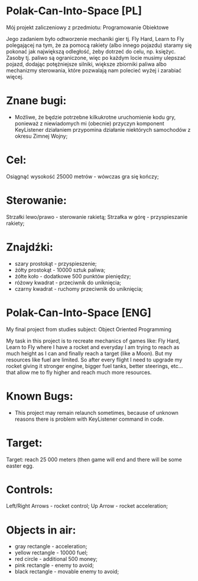 # Polak-Can-Into-Space [PL]
Mój projekt zaliczeniowy z przedmiotu: Programowanie Obiektowe

Jego zadaniem było odtworzenie mechaniki gier tj. Fly Hard, Learn to Fly polegającej na tym, że za pomocą rakiety (albo innego pojazdu) staramy się pokonać jak największą odległość, żeby dotrzeć do celu, np. księżyc. Zasoby tj. paliwo są ograniczone, więc po każdym locie musimy ulepszać pojazd, dodając potężniejsze silniki, większe zbiorniki paliwa albo mechanizmy sterowania, które pozwalają nam polecieć wyżej i zarabiać więcej.

# Znane bugi:
- Możliwe, że będzie potrzebne kilkukrotne uruchomienie kodu gry, ponieważ z niewiadomych mi (obecnie) przyczyn komponent KeyListener działaniem przypomina działanie niektórych samochodów z okresu Zimnej Wojny;

# Cel:
Osiągnąć wysokość 25000 metrów - wówczas gra się kończy;

# Sterowanie: 
Strzałki lewo/prawo - sterowanie rakietą;
Strzałka w górę - przyspieszanie rakiety;

# Znajdźki:
- szary prostokąt - przyspieszenie;
- żółty prostokąt - 10000 sztuk paliwa;
- żółte koło - dodatkowe 500 punktów pieniędzy;
- różowy kwadrat - przeciwnik do uniknięcia;
- czarny kwadrat - ruchomy przeciwnik do uniknięcia;


# Polak-Can-Into-Space [ENG]
My final project from studies subject: Object Oriented Programming

My task in this project is to recreate mechanics of games like: Fly Hard, Learn to Fly where I have a rocket and everyday I am trying to reach as much height as I can and finally reach a target (like a Moon). But my resources like fuel are limited. So after every flight I need to upgrade my rocket giving it stronger engine, bigger fuel tanks, better steerings, etc... that allow me to fly higher and reach much more resources. 

# Known Bugs:
- This project may remain relaunch sometimes, because of unknown reasons there is problem with KeyListener command in code.

# Target:
Target: reach 25 000 meters (then game will end and there will be some easter egg.

# Controls: 
Left/Right Arrows - rocket control;
Up Arrow - rocket acceleration;

# Objects in air:
- gray rectangle - acceleration;
- yellow rectangle - 10000 fuel;
- red circle - additional 500 money;
- pink rectangle - enemy to avoid;
- black rectangle - movable enemy to avoid;
